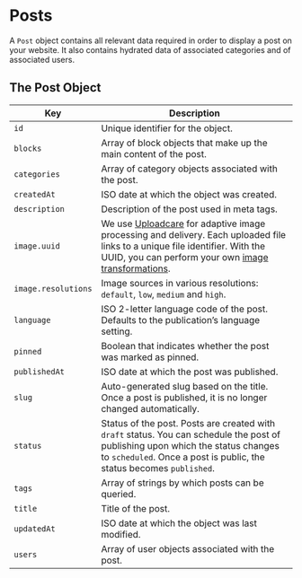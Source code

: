 # Posts

A `Post` object contains all relevant data required in order to display a post on your website. It also contains hydrated data of associated categories and of associated users.

## The Post Object

| Key | Description |
| --- | --- |
| `id` | Unique identifier for the object. |
| `blocks` | Array of block objects that make up the main content of the post. |
| `categories` | Array of category objects associated with the post. |
| `createdAt` | ISO date at which the object was created. |
| `description` | Description of the post used in meta tags. |
| `image.uuid` | We use [Uploadcare](https://uploadcare.com) for adaptive image processing and delivery. Each uploaded file links to a unique file identifier. With the UUID, you can perform your own [image transformations](https://uploadcare.com/docs/image_transformations/). |
| `image.resolutions` | Image sources in various resolutions: `default`, `low`, `medium` and `high`. |
| `language` | ISO 2-letter language code of the post. Defaults to the publication’s language setting. |
| `pinned` | Boolean that indicates whether the post was marked as pinned. |
| `publishedAt` | ISO date at which the post was published. |
| `slug` | Auto-generated slug based on the title. Once a post is published, it is no longer changed automatically. |
| `status` | Status of the post. Posts are created with `draft` status. You can schedule the post of publishing upon which the status changes to `scheduled`. Once a post is public, the status becomes `published`. |
| `tags` | Array of strings by which posts can be queried. |
| `title` | Title of the post. |
| `updatedAt` | ISO date at which the object was last modified. |
| `users` | Array of user objects associated with the post. |
